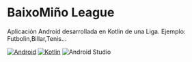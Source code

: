 # BaixoMiño League

Aplicación Android desarrollada en Kotlin de una Liga.
Ejemplo: Futbolin,Billar,Tenis...



[![Android](https://img.shields.io/badge/Android-3DDC84?style=for-the-badge&logo=android&logoColor=white&labelColor=101010)]()
[![Kotlin](https://img.shields.io/badge/Kotlin-0095D5?style=for-the-badge&logo=kotlin&logoColor=white&labelColor=101010)]()
![Android Studio](https://img.shields.io/badge/Android%20Studio-3DDC84?style=for-the-badge&logo=android-studio&logoColor=white&labelColor=101010)
